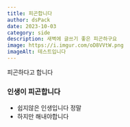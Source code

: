 ```yaml
---
title: 피곤합니다
author: dsPack
date: 2023-10-03
category: side
description: 새벽에 글쓰기 좋은 피곤하구요
image: https://i.imgur.com/oD8VVtW.png
imageAlt: 테스트입니다
---
```


피곤하다고 합니다

### 인생이 피곤합니다

- 쉽지않은 인생입니다 정말
- 하지만 해내야합니다
